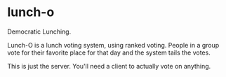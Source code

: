 lunch-o
=======

Democratic Lunching.

Lunch-O is a lunch voting system, using ranked voting. People in a group
vote for their favorite place for that day and the system tails the votes.

This is just the server. You'll need a client to actually vote on anything.
